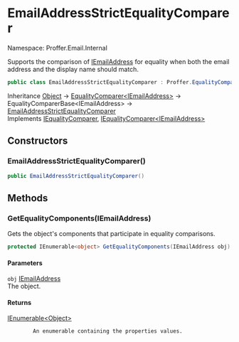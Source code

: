 # EmailAddressStrictEqualityComparer

Namespace: Proffer.Email.Internal

Supports the comparison of [IEmailAddress](./proffer.email.iemailaddress.md) for equality when both the email address and the display name should match.

```csharp
public class EmailAddressStrictEqualityComparer : Proffer.EqualityComparerBase`1[[Proffer.Email.IEmailAddress, Proffer.Email, Version=1.0.0.0, Culture=neutral, PublicKeyToken=null]], System.Collections.IEqualityComparer, System.Collections.Generic.IEqualityComparer`1[[Proffer.Email.IEmailAddress, Proffer.Email, Version=1.0.0.0, Culture=neutral, PublicKeyToken=null]]
```

Inheritance [Object](https://docs.microsoft.com/en-us/dotnet/api/system.object) → [EqualityComparer&lt;IEmailAddress&gt;](https://docs.microsoft.com/en-us/dotnet/api/system.collections.generic.equalitycomparer-1) → EqualityComparerBase&lt;IEmailAddress&gt; → [EmailAddressStrictEqualityComparer](./proffer.email.internal.emailaddressstrictequalitycomparer.md)<br>
Implements [IEqualityComparer](https://docs.microsoft.com/en-us/dotnet/api/system.collections.iequalitycomparer), [IEqualityComparer&lt;IEmailAddress&gt;](https://docs.microsoft.com/en-us/dotnet/api/system.collections.generic.iequalitycomparer-1)

## Constructors

### **EmailAddressStrictEqualityComparer()**



```csharp
public EmailAddressStrictEqualityComparer()
```

## Methods

### **GetEqualityComponents(IEmailAddress)**

Gets the object's components that participate in equality comparisons.

```csharp
protected IEnumerable<object> GetEqualityComponents(IEmailAddress obj)
```

#### Parameters

`obj` [IEmailAddress](./proffer.email.iemailaddress.md)<br>
The object.

#### Returns

[IEnumerable&lt;Object&gt;](https://docs.microsoft.com/en-us/dotnet/api/system.collections.generic.ienumerable-1)<br>

            An enumerable containing the properties values.
